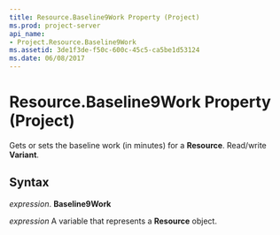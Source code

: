 ```yaml
---
title: Resource.Baseline9Work Property (Project)
ms.prod: project-server
api_name:
- Project.Resource.Baseline9Work
ms.assetid: 3de1f3de-f50c-600c-45c5-ca5be1d53124
ms.date: 06/08/2017
---
```



# Resource.Baseline9Work Property (Project)

Gets or sets the baseline work (in minutes) for a **Resource**. Read/write **Variant**.


## Syntax

 _expression_. **Baseline9Work**

 _expression_ A variable that represents a **Resource** object.


